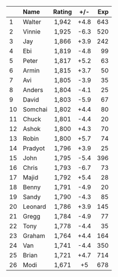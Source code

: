 | |Name|Rating|+/-|Exp|
|-|:---|:----:|:-:|--:|
|1|Walter|1,942|+4.8|643|
|2|Vinnie|1,925|-6.3|520|
|3|Jay|1,866|+3.9|242|
|4|Ebi|1,819|-4.8|99|
|5|Peter|1,817|+5.2|63|
|6|Armin|1,815|+3.7|50|
|7|Avi|1,805|-3.9|35|
|8|Anders|1,804|-4.1|25|
|9|David|1,803|-5.9|67|
|10|Somchai|1,802|+4.4|80|
|11|Chuck|1,801|-4.4|20|
|12|Ashok|1,800|+4.3|70|
|13|Robin|1,800|+5.7|74|
|14|Pradyot|1,796|+3.9|25|
|15|John|1,795|-5.4|396|
|16|Chris|1,793|-6.7|73|
|17|Majid|1,792|+5.4|28|
|18|Benny|1,791|-4.9|20|
|19|Sandy|1,790|-4.3|85|
|20|Leonard|1,786|+3.9|145|
|21|Gregg|1,784|-4.9|77|
|22|Tony|1,778|-4.4|35|
|23|Graham|1,764|+4.4|164|
|24|Van|1,741|-4.4|350|
|25|Brian|1,721|+4.7|714|
|26|Modi|1,671|+5|678|
